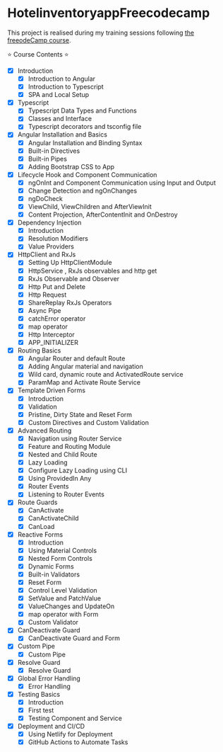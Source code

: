 # HotelinventoryappFreecodecamp

This project is realised during my training sessions following [the freeodeCamp course](https://www.youtube.com/watch?v=3qBXWUpoPHo&ab_channel=freeCodeCamp.org).

⭐️ Course Contents ⭐️
* [x] Introduction
  * [x] Introduction to Angular
  * [x] Introduction to Typescript
  * [x] SPA and Local Setup
* [x] Typescript
  * [x] Typescript Data Types and Functions
  * [x] Classes and Interface
  * [x] Typescript decorators and tsconfig file
* [x] Angular Installation and Basics
  * [x] Angular Installation and Binding Syntax
  * [x] Built-in Directives
  * [x] Built-in Pipes
  * [x] Adding Bootstrap CSS to App
* [x] Lifecycle Hook and Component Communication
  * [x] ngOnInt and Component Communication using Input and Output
  * [x] Change Detection and ngOnChanges
  * [x] ngDoCheck
  * [x] ViewChild, ViewChildren and AfterViewInit
  * [x] Content Projection, AfterContentInit and OnDestroy
* [x] Dependency Injection
  * [x] Introduction
  * [x] Resolution Modifiers
  * [x] Value Providers
* [x] HttpClient and RxJs
  * [x] Setting Up HttpClientModule
  * [x] HttpService , RxJs observables and http get
  * [x] RxJs Observable and Observer
  * [x] Http Put and Delete
  * [x] Http Request
  * [x] ShareReplay RxJs Operators
  * [x] Async Pipe
  * [x] catchError operator
  * [x] map operator
  * [x] Http Interceptor
  * [x] APP_INITIALIZER
* [x] Routing Basics
  * [x] Angular Router and default Route
  * [x] Adding Angular material and navigation
  * [x] Wild card, dynamic route and ActivatedRoute service
  * [x] ParamMap and Activate Route Service
* [x] Template Driven Forms
  * [x] Introduction
  * [x] Validation
  * [x] Pristine, Dirty State and Reset Form
  * [x] Custom Directives and Custom Validation
* [x] Advanced Routing
  * [x] Navigation using Router Service
  * [x] Feature and Routing Module
  * [x] Nested and Child Route
  * [x] Lazy Loading
  * [x] Configure Lazy Loading using CLI
  * [x] Using ProvidedIn Any
  * [x] Router Events
  * [x] Listening to Router Events
* [x] Route Guards
  * [x] CanActivate
  * [x] CanActivateChild
  * [x] CanLoad
* [x] Reactive Forms
  * [x] Introduction
  * [x] Using Material Controls
  * [x] Nested Form Controls
  * [x] Dynamic Forms 
  * [x] Built-in Validators
  * [x] Reset Form
  * [x] Control Level Validation
  * [x] SetValue and PatchValue
  * [x] ValueChanges and UpdateOn
  * [x] map operator with Form
  * [x] Custom Validator
* [x] CanDeactivate Guard
  * [x] CanDeactivate Guard and Form
* [x] Custom Pipe
  * [x] Custom Pipe
* [x] Resolve Guard
  * [x] Resolve Guard
* [x] Global Error Handling
  * [x] Error Handling
* [x] Testing Basics
  * [x] Introduction
  * [x] First test
  * [x] Testing Component and Service
* [x] Deployment and CI/CD
  * [x] Using Netlify for Deployment 
  * [x] GitHub Actions to Automate Tasks
